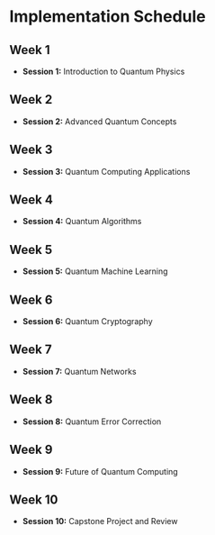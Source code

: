 # Implementation Schedule

## Week 1
- **Session 1:** Introduction to Quantum Physics

## Week 2
- **Session 2:** Advanced Quantum Concepts

## Week 3
- **Session 3:** Quantum Computing Applications

## Week 4
- **Session 4:** Quantum Algorithms

## Week 5
- **Session 5:** Quantum Machine Learning

## Week 6
- **Session 6:** Quantum Cryptography

## Week 7
- **Session 7:** Quantum Networks

## Week 8
- **Session 8:** Quantum Error Correction

## Week 9
- **Session 9:** Future of Quantum Computing

## Week 10
- **Session 10:** Capstone Project and Review